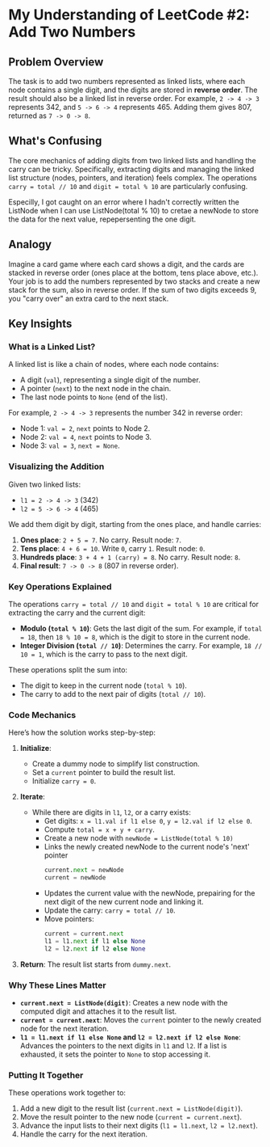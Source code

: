 # My Understanding of LeetCode #2: Add Two Numbers

## Problem Overview
The task is to add two numbers represented as linked lists, where each node contains a single digit, and the digits are stored in **reverse order**. The result should also be a linked list in reverse order. For example, `2 -> 4 -> 3` represents 342, and `5 -> 6 -> 4` represents 465. Adding them gives 807, returned as `7 -> 0 -> 8`.

## What's Confusing
The core mechanics of adding digits from two linked lists and handling the carry can be tricky. Specifically, extracting digits and managing the linked list structure (nodes, pointers, and iteration) feels complex. The operations `carry = total // 10` and `digit = total % 10` are particularly confusing.

Especilly, I got caught on an error where I hadn't correctly written the ListNode when I can use ListNode(total % 10) to cretae a newNode to store the data for the next value, repepersenting the one digit.

## Analogy
Imagine a card game where each card shows a digit, and the cards are stacked in reverse order (ones place at the bottom, tens place above, etc.). Your job is to add the numbers represented by two stacks and create a new stack for the sum, also in reverse order. If the sum of two digits exceeds 9, you "carry over" an extra card to the next stack.

## Key Insights

### What is a Linked List?
A linked list is like a chain of nodes, where each node contains:
- A digit (`val`), representing a single digit of the number.
- A pointer (`next`) to the next node in the chain.
- The last node points to `None` (end of the list).

For example, `2 -> 4 -> 3` represents the number 342 in reverse order:
- Node 1: `val = 2`, `next` points to Node 2.
- Node 2: `val = 4`, `next` points to Node 3.
- Node 3: `val = 3`, `next = None`.

### Visualizing the Addition
Given two linked lists:
- `l1 = 2 -> 4 -> 3` (342)
- `l2 = 5 -> 6 -> 4` (465)

We add them digit by digit, starting from the ones place, and handle carries:
1. **Ones place**: `2 + 5 = 7`. No carry. Result node: `7`.
2. **Tens place**: `4 + 6 = 10`. Write `0`, carry `1`. Result node: `0`.
3. **Hundreds place**: `3 + 4 + 1 (carry) = 8`. No carry. Result node: `8`.
4. **Final result**: `7 -> 0 -> 8` (807 in reverse order).

### Key Operations Explained
The operations `carry = total // 10` and `digit = total % 10` are critical for extracting the carry and the current digit:
- **Modulo (`total % 10`)**: Gets the last digit of the sum. For example, if `total = 18`, then `18 % 10 = 8`, which is the digit to store in the current node.
- **Integer Division (`total // 10`)**: Determines the carry. For example, `18 // 10 = 1`, which is the carry to pass to the next digit.

These operations split the sum into:
- The digit to keep in the current node (`total % 10`).
- The carry to add to the next pair of digits (`total // 10`).

### Code Mechanics
Here’s how the solution works step-by-step:
1. **Initialize**:
   - Create a dummy node to simplify list construction.
   - Set a `current` pointer to build the result list.
   - Initialize `carry = 0`.

2. **Iterate**:
   - While there are digits in `l1`, `l2`, or a carry exists:
     - Get digits: `x = l1.val if l1 else 0`, `y = l2.val if l2 else 0`.
     - Compute `total = x + y + carry`.
     - Create a new node with `newNode = ListNode(total % 10)`
     - Links the newly created newNode to the current node's 'next' pointer
       ```python
       current.next = newNode
       current = newNode
       ```
     - Updates the current value with the newNode, prepairing for the next digit of the new current node and linking it.  
     - Update the carry: `carry = total // 10`.
     - Move pointers:
       ```python
       current = current.next
       l1 = l1.next if l1 else None
       l2 = l2.next if l2 else None
       ```

3. **Return**: The result list starts from `dummy.next`.

### Why These Lines Matter
- **`current.next = ListNode(digit)`**: Creates a new node with the computed digit and attaches it to the result list.
- **`current = current.next`**: Moves the `current` pointer to the newly created node for the next iteration.
- **`l1 = l1.next if l1 else None` and `l2 = l2.next if l2 else None`**: Advances the pointers to the next digits in `l1` and `l2`. If a list is exhausted, it sets the pointer to `None` to stop accessing it.

### Putting It Together
These operations work together to:
1. Add a new digit to the result list (`current.next = ListNode(digit)`).
2. Move the result pointer to the new node (`current = current.next`).
3. Advance the input lists to their next digits (`l1 = l1.next`, `l2 = l2.next`).
4. Handle the carry for the next iteration.










